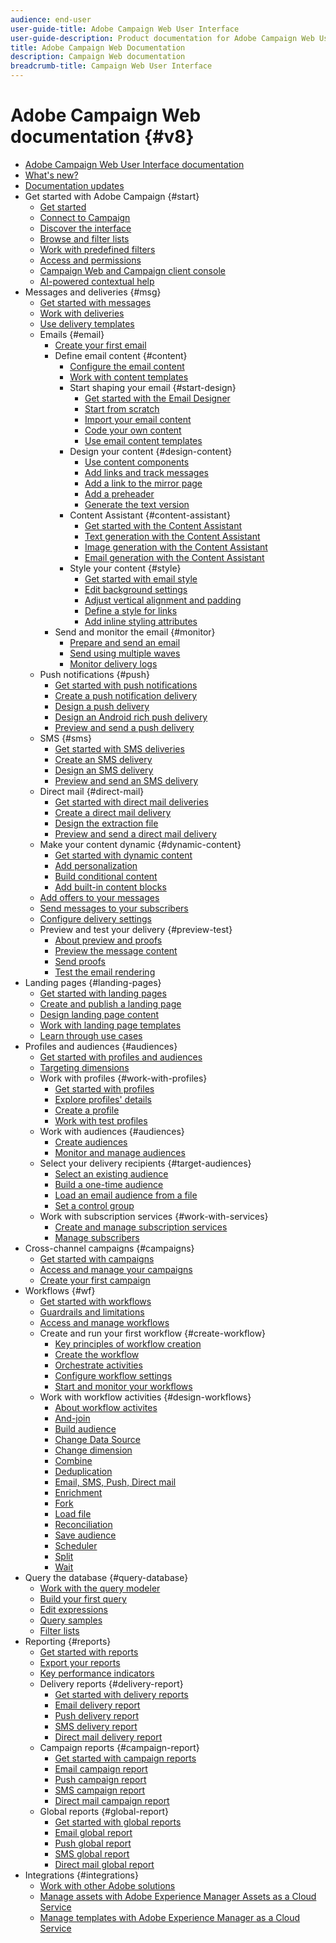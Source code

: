 ```yaml
---
audience: end-user
user-guide-title: Adobe Campaign Web User Interface
user-guide-description: Product documentation for Adobe Campaign Web User Interface.
title: Adobe Campaign Web Documentation
description: Campaign Web documentation
breadcrumb-title: Campaign Web User Interface
---
```


# Adobe Campaign Web documentation {#v8}

+ [Adobe Campaign Web User Interface documentation](campaign-web-home.md)
+ [What's new?](rn/whats-new.md)
+ [Documentation updates](rn/documentation-updates.md)
+ Get started with Adobe Campaign {#start}
  + [Get started](get-started/get-started.md)
  + [Connect to Campaign](get-started/connect-to-campaign.md)
  + [Discover the interface](get-started/user-interface.md)
  + [Browse and filter lists](get-started/list-filters.md)
  + [Work with predefined filters](get-started/predefined-filters.md)
  + [Access and permissions](get-started/permissions.md)
  + [Campaign Web and Campaign client console](get-started/capability-matrix.md)
  + [AI-powered contextual help](get-started/using-ai.md)
+ Messages and deliveries {#msg}
  + [Get started with messages](msg/gs-messages.md)
  + [Work with deliveries](msg/gs-deliveries.md)
  + [Use delivery templates](msg/delivery-template.md)
  + Emails {#email}
    + [Create your first email](email/create-email.md)
    + Define email content {#content}
      + [Configure the email content](email/edit-content.md)
      + [Work with content templates](email/create-email-templates.md)
      + Start shaping your email {#start-design}
        + [Get started with the Email Designer](email/get-started-email-designer.md)
        + [Start from scratch ](email/create-email-content.md)
        + [Import your email content](email/existing-content.md)
        + [Code your own content](email/code-content.md)
        + [Use email content templates](email/use-email-templates.md)
      + Design your content {#design-content}
        + [Use content components](email/content-components.md)
        + [Add links and track messages](email/message-tracking.md)
        + [Add a link to the mirror page](email/mirror-page.md)
        + [Add a preheader](email/preheader.md)
        + [Generate the text version](email/text-version-email.md)
      + Content Assistant {#content-assistant}
        + [Get started with the Content Assistant](email/generative-gs.md)
        + [Text generation with the Content Assistant](email/generative-content.md)
        + [Image generation with the Content Assistant](email/generative-image.md)
        + [Email generation with the Content Assistant](email/generative-email.md)
      + Style your content {#style}
        + [Get started with email style](email/get-started-email-style.md)
        + [Edit background settings](email/backgrounds.md)
        + [Adjust vertical alignment and padding](email/alignment-and-padding.md)
        + [Define a style for links](email/styling-links.md)
        + [Add inline styling attributes](email/inline-styling.md)
    + Send and monitor the email {#monitor}
      + [Prepare and send an email](monitor/prepare-send.md)
      + [Send using multiple waves](advanced-settings/send-using-waves.md)
      + [Monitor delivery logs](monitor/delivery-logs.md)    
  + Push notifications {#push}
    + [Get started with push notifications](push/gs-push.md)
    + [Create a push notification delivery](push/create-push.md)
    + [Design a push delivery](push/content-push.md)
    + [Design an Android rich push delivery](push/rich-push.md)
    + [Preview and send a push delivery](push/send-push.md)
  + SMS {#sms}
    + [Get started with SMS deliveries](sms/gs-sms.md)
    + [Create an SMS delivery](sms/create-sms.md)
    + [Design an SMS delivery ](sms/content-sms.md)
    + [Preview and send an SMS delivery ](sms/send-sms.md)
  + Direct mail {#direct-mail}
    + [Get started with direct mail deliveries](direct-mail/gs-direct-mail.md)
    + [Create a direct mail delivery](direct-mail/create-direct-mail.md)
    + [Design the extraction file ](direct-mail/content-direct-mail.md)
    + [Preview and send a direct mail delivery ](direct-mail/send-direct-mail.md)
  + Make your content dynamic {#dynamic-content}
    + [Get started with dynamic content](personalization/gs-personalization.md)
    + [Add personalization](personalization/personalize.md)
    + [Build conditional content](personalization/conditions.md)
    + [Add built-in content blocks](personalization/content-blocks.md)
  + [Add offers to your messages](msg/offers.md)
  + [Send messages to your subscribers](msg/send-to-subscribers.md)
  + [Configure delivery settings](advanced-settings/delivery-settings.md)
  + Preview and test your delivery {#preview-test}
    + [About preview and proofs](preview-test/preview-test.md) 
    + [Preview the message content](preview-test/preview-content.md)
    + [Send proofs](preview-test/test-deliveries.md)
    + [Test the email rendering](preview-test/email-rendering.md)
+ Landing pages {#landing-pages}
  + [Get started with landing pages](landing-pages/get-started-lp.md)
  + [Create and publish a landing page](landing-pages/create-lp.md)
  + [Design landing page content](landing-pages/lp-content.md)
  + [Work with landing page templates](landing-pages/lp-templates.md)
  + [Learn through use cases](landing-pages/lp-use-cases.md)
+ Profiles and audiences {#audiences}
  + [Get started with profiles and audiences](audience/gs-audiences-recipients.md)
  + [Targeting dimensions](audience/targeting-dimensions.md)
  + Work with profiles {#work-with-profiles}
    + [Get started with profiles](audience/about-recipients.md)
    + [Explore profiles' details](audience/profile-view.md)
    + [Create a profile](audience/create-profile.md)
    + [Work with test profiles](audience/test-profiles.md)
  + Work with audiences {#audiences}
    + [Create audiences](audience/create-audience.md)
    + [Monitor and manage audiences](audience/manage-audience.md)
  + Select your delivery recipients {#target-audiences}
    + [Select an existing audience](audience/add-audience.md)
    + [Build a one-time audience](audience/one-time-audience.md)
    + [Load an email audience from a file](audience/file-audience.md)
    + [Set a control group](audience/control-group.md)
  + Work with subscription services {#work-with-services}
    + [Create and manage subscription services](audience/manage-services.md)
    + [Manage subscribers](audience/manage-subscribers.md)
+ Cross-channel campaigns {#campaigns}
  + [Get started with campaigns](campaigns/gs-campaigns.md)
  + [Access and manage your campaigns](campaigns/manage-campaigns.md)
  + [Create your first campaign](campaigns/create-campaigns.md)
+ Workflows {#wf}
  + [Get started with workflows](workflows/gs-workflows.md)
  + [Guardrails and limitations](get-started/guardrails.md)
  + [Access and manage workflows](workflows/access-monitor.md)
  + Create and run your first workflow {#create-workflow}
    + [Key principles of workflow creation](workflows/gs-workflow-creation.md)
    + [Create the workflow](workflows/create-workflow.md)
    + [Orchestrate activities](workflows/orchestrate-activities.md)
    + [Configure workflow settings](workflows/workflow-settings.md)
    + [Start and monitor your workflows](workflows/start-monitor-workflows.md)
  + Work with workflow activities {#design-workflows}
    + [About workflow activites](workflows/activities/about-activities.md)
    + [And-join](workflows/activities/and-join.md)
    + [Build audience](workflows/activities/build-audience.md)
    + [Change Data Source](workflows/activities/change-data-source.md)
    + [Change dimension](workflows/activities/change-dimension.md)
    + [Combine](workflows/activities/combine.md)
    + [Deduplication](workflows/activities/deduplication.md)
    + [Email, SMS, Push, Direct mail](workflows/activities/channels.md)
    + [Enrichment](workflows/activities/enrichment.md)
    + [Fork](workflows/activities/fork.md)
    + [Load file](workflows/activities/load-file.md)
    + [Reconciliation](workflows/activities/reconciliation.md)
    + [Save audience](workflows/activities/save-audience.md)
    + [Scheduler](workflows/activities/scheduler.md)
    + [Split](workflows/activities/split.md)
    + [Wait](workflows/activities/wait.md)
+ Query the database {#query-database}
  + [Work with the query modeler](query/query-modeler-overview.md)
  + [Build your first query](query/build-query.md)
  + [Edit expressions](query/expression-editor.md)
  + [Query samples](query/query-samples.md)
  + [Filter lists](query/filter.md)
+ Reporting {#reports}
  + [Get started with reports](reporting/gs-reports.md)
  + [Export your reports](reporting/export-reports.md)
  + [Key performance indicators](reporting/kpis.md)
  + Delivery reports {#delivery-report}
    + [Get started with delivery reports](reporting/delivery-reports.md)
    + [Email delivery report](reporting/email-report.md)
    + [Push delivery report](reporting/push-report.md)
    + [SMS delivery report](reporting/sms-report.md)
    + [Direct mail delivery report](reporting/direct-mail.md)
  + Campaign reports {#campaign-report}
    + [Get started with campaign reports](reporting/campaign-reports.md)
    + [Email campaign report](reporting/campaign-reports-email.md)
    + [Push campaign report](reporting/campaign-reports-push.md)
    + [SMS campaign report](reporting/campaign-reports-sms.md)
    + [Direct mail campaign report](reporting/campaign-reports-direct-mail.md)
  + Global reports {#global-report}
    + [Get started with global reports](reporting/global-reports.md)
    + [Email global report](reporting/global-report-email.md)
    + [Push global report](reporting/global-report-push.md)
    + [SMS global report](reporting/global-report-sms.md)
    + [Direct mail global report](reporting/global-report-direct.md)
+ Integrations {#integrations}
  + [Work with other Adobe solutions](integrations/integration.md)
  + [Manage assets with Adobe Experience Manager Assets as a Cloud Service](integrations/aem-assets.md)
  + [Manage templates with Adobe Experience Manager as a Cloud Service](integrations/aem-content.md)

